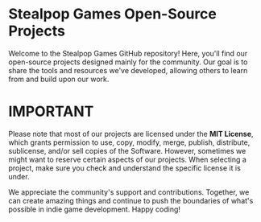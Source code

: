 # Stealpop Games Open-Source Projects
Welcome to the Stealpop Games GitHub repository! Here, you'll find our open-source projects designed mainly for the community. Our goal is to share the tools and resources we've developed, allowing others to learn from and build upon our work.

# IMPORTANT
Please note that most of our projects are licensed under the **MIT License**, which grants permission to use, copy, modify, merge, publish, distribute, sublicense, and/or sell copies of the Software. However, sometimes we might want to reserve certain aspects of our projects. When selecting a project, make sure you check and understand the specific license it is under.

We appreciate the community's support and contributions. Together, we can create amazing things and continue to push the boundaries of what's possible in indie game development. Happy coding!
